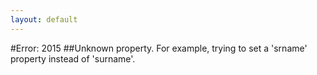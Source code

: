 ```yaml
---
layout: default
---
```


#Error: 2015
##Unknown property.
For example, trying to set a 'srname' property instead of 'surname'.
